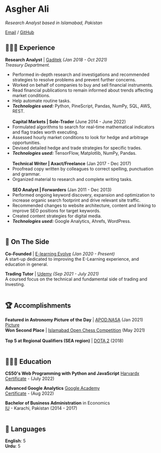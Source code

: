 # Asgher Ali

_Research Analyst based in Islamabad, Pakistan_ <br>

[Email](mailto:asgher@pm.me) / [GitHub](https://github.com/AsgherAli)
## 👩🏼‍💻 Experience

**Research Analyst** | [Gaditek](https://www.gaditek.com/) _(Jan 2018 - Oct 2021)_ <br>
*Treasury Department.*
  - Performed in-depth research and investigations and recommended strategies to resolve problems and prevent further concerns.
  - Worked on behalf of companies to buy and sell financial instruments.
  - Read financial publications to remain informed about trends affecting market conditions.
  - Help automate routine tasks.
  - **_Technologies used:_** Python, PineScript, Pandas, NumPy, SQL, AWS, REST.
<br><br>
**Capital Markets | Sole-Trader** (June 2014 - June 2022) <br>
  - Formulated algorithms to search for real-time mathematical indicators and flag trades worth executing.
  - Assessed hourly market conditions to look for hedge and arbitrage opportunities.
  - Devised detailed hedge and trade strategies for specific trades.
  - **_Technologies used:_** TensorFlow, Matplotlib, NumPy, Pandas.
<br><br>
**Technical Writer | Axact/Freelance** (Jan 2017 - Dec 2017) <br>
  - Proofread copy written by colleagues to correct spelling, punctuation and grammar.
  - Organized material to research and complete writing tasks.
<br><br>
**SEO Analyst | Forwarders** (Jan 2011 - Dec 2013) <br>
  - Performed ongoing keyword discovery, expansion and optimization to increase organic search footprint and drive relevant site traffic.
  - Recommended changes to website architecture, content and linking to improve SEO positions for target keywords.
  - Created content strategies for digital media.
  - **_Technologies used:_** Google Analytics, Ahrefs, WordPress.
<br><br>

## 📌 On The Side

**Co-Founded** | [E-learning Evolve](https://elearningevolve.com/) _(Jan 2020 - Present)_ <br>
A start-up dedicated to improving the E-Learning experience, and education in general.

**Trading Tutor** | [Udemy](https://www.udemy.com/user/trading-tutor/) _(Sep 2021 - July 2021)_<br>
A coursed focus on the technical and fundamental side of trading and Investing.
<br><br>

## 🏆 Accomplishments

**Featured in Astronomy Picture of the Day** | [APOD.NASA](https://apod.nasa.gov/) (Jan 2021) <br>
 [Picture](https://user-images.githubusercontent.com/35127781/187210797-6d4358b1-7e6e-444d-ac5a-542e95d94795.jpg)
 <br>
 **Won Second Place** | [Islamabad Open Chess Competition](https://www.cfpofficial.com/) (May 2021)
<br><br>
**Top 5 at Regional Qualifiers (SEA region)** | [DOTA 2](https://www.dota2.com/) (2018)
<br><br>

## 👩🏼‍🎓 Education

**CS50's Web Programming with Python and JavaScript** [Harvardx](https://vpal.harvard.edu/) <br>
[Certificate](https://github.com/AsgherAli/Project0) - (July 2022)

**Advanced Google Analytics** [Google Academy](https://analytics.google.com/analytics/academy/) <br>
[Certificate](https://analytics.google.com/analytics/academy/certificate/bk5me1vwS8y5rg45Xg82cg) - (Aug 2022)

**Bachelor of Business Administration** in Economics<br>
[IU](https://iqra.edu.pk/) - Karachi, Pakistan (2014 - 2017)
<br><br>

## 💬 Languages

**English**: 5 <br>
**Urdu**: 5
<br><br>


